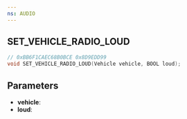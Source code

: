 ```yaml
---
ns: AUDIO
---
```

## SET_VEHICLE_RADIO_LOUD

```c
// 0xBB6F1CAEC68B0BCE 0x8D9EDD99
void SET_VEHICLE_RADIO_LOUD(Vehicle vehicle, BOOL loud);
```


## Parameters
* **vehicle**:
* **loud**:

